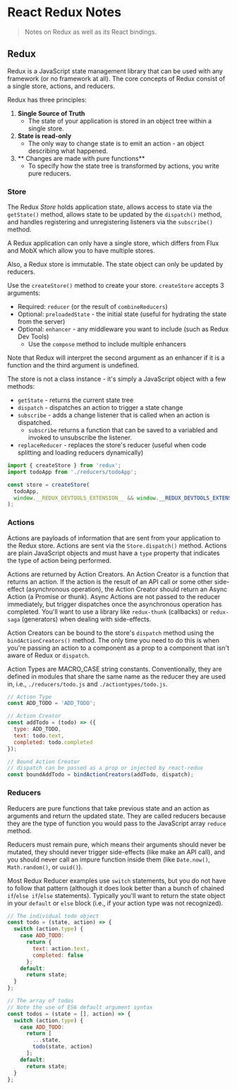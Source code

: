 # React Redux Notes
> Notes on Redux as well as its React bindings.

## Redux
Redux is a JavaScript state management library that can be used with any framework (or no framework at all). The core concepts of Redux consist of a single store, actions, and reducers.

Redux has three principles:
 1. **Single Source of Truth**
    - The state of your application is stored in an object tree within a single store.
 2. **State is read-only**
    - The only way to change state is to emit an action - an object describing what happened.
 3. ** Changes are made with pure functions**
    - To specify how the state tree is transformed by actions, you write pure reducers.

### Store
The Redux *Store* holds application state, allows access to state via the `getState()` method, allows state to be updated by the `dispatch()` method, and handles registering and unregistering listeners via the `subscribe()` method.

A Redux application can only have a single store, which differs from Flux and MobX which allow you to have multiple stores.

Also, a Redux store is immutable. The state object can only be updated by reducers.

Use the `createStore()` method to create your store. `createStore` accepts 3 arguments:
 - Required: `reducer` (or the result of `combineReducers`)
 - Optional: `preloadedState` - the initial state (useful for hydrating the state from the server)
 - Optional: `enhancer` - any middleware you want to include (such as Redux Dev Tools)
   - Use the `compose` method to include multiple enhancers

Note that Redux will interpret the second argument as an enhancer if it is a function and the third argument is undefined.

The store is not a class instance - it's simply a JavaScript object with a few methods:
 - `getState` - returns the current state tree
 - `dispatch` - dispatches an action to trigger a state change
 - `subscribe` - adds a change listener that is called when an action is dispatched.
   - `subscribe` returns a function that can be saved to a variabled and invoked to unsubscribe the listener.
 - `replaceReducer` - replaces the store's reducer (useful when code splitting and loading reducers dynamically)

```javascript
import { createStore } from 'redux';
import todoApp from './reducers/todoApp';

const store = createStore(
  todoApp,
  window.__REDUX_DEVTOOLS_EXTENSION__ && window.__REDUX_DEVTOOLS_EXTENSION__()
);
```

### Actions
Actions are payloads of information that are sent from your application to the Redux store. Actions are sent via the `Store.dispatch()` method. Actions are plain JavaScript objects and must have a `type` property that indicates the type of action being performed.

Actions are returned by Action Creators. An Action Creator is a function that returns an action. If the action is the result of an API call or some other side-effect (asynchronous operation), the Action Creator should return an Async Action (a Promise or thunk). Async Actions are not passed to the reducer immediately, but trigger dispatches once the asynchronous operation has completed. You'll want to use a library like `redux-thunk` (callbacks) or `redux-saga` (generators) when dealing with side-effects.

Action Creators can be bound to the store's `dispatch` method using the `bindActionCreators()` method. The only time you need to do this is when you're passing an action to a component as a prop to a component that isn't aware of Redux or `dispatch`.

Action Types are MACRO_CASE string constants. Conventionally, they are defined in modules that share the same name as the reducer they are used in, i.e., `./reducers/todo.js` and `./actiontypes/todo.js`.

```javascript
// Action Type
const ADD_TODO = 'ADD_TODO';

// Action Creator
const addTodo = (todo) => ({
  type: ADD_TODO,
  text: todo.text,
  completed: todo.completed
});

// Bound Action Creator
// dispatch can be passed as a prop or injected by react-redux
const boundAddTodo = bindActionCreators(addTodo, dispatch);
```

### Reducers
Reducers are pure functions that take previous state and an action as arguments and return the updated state. They are called reducers because they are the type of function you would pass to the JavaScript array `reduce` method.

Reducers must remain pure, which means their arguments should never be mutated, they should never trigger side-effects (like make an API call), and you should never call an impure function inside them (like `Date.now()`, `Math.random()`, or `uuid()`).

Most Redux Reducer examples use `switch` statements, but you do not have to follow that pattern (although it does look better than a bunch of chained `if`/`else if`/`else` statements). Typically you'll want to return the state object in your `default` or `else` block (i.e., if your action type was not recognized).

```javascript
// The individual todo object
const todo = (state, action) => {
  switch (action.type) {
    case ADD_TODO:
      return {
        text: action.text,
        completed: false
      };
    default:
      return state;
  }
};

// The array of todos
// Note the use of ES6 default argument syntax
const todos = (state = [], action) => {
  switch (action.type) {
    case ADD_TODO:
      return [
        ...state,
        todo(state, action)
      ];
    default:
      return state;
  }
};
```
